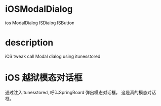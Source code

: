 # iOSModalDialog
ios ModalDialog ISDialog ISButton
# description
  iOS tweak call Modal dialog using itunesstored
 
# iOS 越狱模态对话框
  通过注入itunesstored, 呼叫SpringBoard 弹出模态对话框。 这是真的模态对话框。
